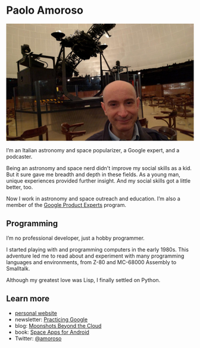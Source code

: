 # Paolo Amoroso

![Paolo Amoroso at the Planetarium of Milan, Italy](https://raw.githubusercontent.com/pamoroso/pamoroso/main/pamoroso-planetarium.jpg)

I’m an Italian astronomy and space popularizer, a Google expert, and a podcaster.

Being an astronomy and space nerd didn't improve my social skills as a kid. But it sure gave me breadth and depth in these fields. As a young man, unique experiences provided further insight. And my social skills got a little better, too.

Now I work in astronomy and space outreach and education. I’m also a member of the [Google Product Experts](https://productexperts.withgoogle.com) program.


## Programming

I’m no professional developer, just a hobby programmer.

I started playing with and programming computers in the early 1980s. This adventure led me to read about and experiment with many programming languages and environments, from Z-80 and MC-68000 Assembly to Smalltalk.

Although my greatest love was Lisp, I finally settled on Python.


## Learn more

- [personal website](https://www.paoloamoroso.com)
- newsletter: [Practicing Google](http://newsletter.paoloamoroso.com)
- blog: [Moonshots Beyond the Cloud](https://blog.paoloamoroso.com)
- book: [Space Apps for Android](https://gum.co/spaceappsforandroid)
- Twitter: [@amoroso](https://twitter.com/amoroso)
